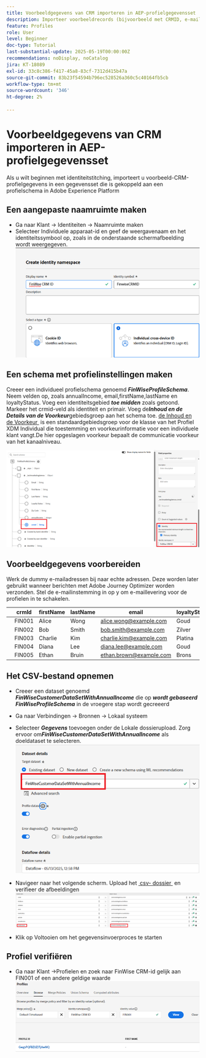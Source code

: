 ```yaml
---
title: Voorbeeldgegevens van CRM importeren in AEP-profielgegevensset
description: Importeer voorbeeldrecords (bijvoorbeeld met CRMID, e-mail, inkomsten, postcode) om te controleren of AEP deze profielen correct kan koppelen aan anonieme webbezoekers op basis van gedeelde id's, zoals ECID.
feature: Profiles
role: User
level: Beginner
doc-type: Tutorial
last-substantial-update: 2025-05-19T00:00:00Z
recommendations: noDisplay, noCatalog
jira: KT-18089
exl-id: 33c8c386-f417-45a8-83cf-7312d415b47a
source-git-commit: 83b23f54594b796ec528526a360c5c40164fb5cb
workflow-type: tm+mt
source-wordcount: '346'
ht-degree: 2%

---
```


# Voorbeeldgegevens van CRM importeren in AEP-profielgegevensset

Als u wilt beginnen met identiteitstitching, importeert u voorbeeld-CRM-profielgegevens in een gegevensset die is gekoppeld aan een profielschema in Adobe Experience Platform

## Een aangepaste naamruimte maken

* Ga naar Klant -> Identiteiten -> Naamruimte maken
* Selecteer Individuele apparaat-id en geef de weergavenaam en het identiteitssymbool op, zoals in de onderstaande schermafbeelding wordt weergegeven.
  ![&#x200B; douane-namespace &#x200B;](assets/custom-namespace.png)

## Een schema met profielinstellingen maken

Creeer een individueel profielschema genoemd **_FinWiseProfileSchema_**. Neem velden op, zoals annualIncome, email,firstName,lastName en loyaltyStatus.
Voeg een identiteitsgebied **_toe midden_** zoals getoond. Markeer het crmid-veld als identiteit en primair.
Voeg de _&#x200B;**Inhoud en de Details van de Voorkeur**&#x200B;_ gebiedsgroep aan het schema toe. [&#x200B; de Inhoud en de Voorkeur &#x200B;](https://experienceleague.adobe.com/en/docs/experience-platform/xdm/field-groups/profile/consents) is een standaardgebiedsgroep voor de klasse van het Profiel XDM Individual die toestemming en voorkeurinformatie voor een individuele klant vangt.De hier opgeslagen voorkeur bepaalt de communicatie voorkeur van het kanaalniveau.


![&#x200B; profiel-schema &#x200B;](assets/finwise-profile-schema.png)

## Voorbeeldgegevens voorbereiden

Werk de dummy e-mailadressen bij naar echte adressen. Deze worden later gebruikt wanneer berichten met Adobe Journey Optimizer worden verzonden. Stel de e-mailinstemming in op y om e-maillevering voor de profielen in te schakelen.

|   | crmId | firstName | lastName | email | loyaltyStatus | zipCode | jaarinkomen | emailConsent |
|---|--------|-----------|----------|-------------------------|---------------|---------|--------------|--------------|
|   | FIN001 | Alice | Wong | alice.wong@example.com | Goud | 92128 | 120000 | y |
|   | FIN002 | Bob | Smith | bob.smith@example.com | Zilver | 92126 | 85000 | y |
|   | FIN003 | Charlie | Kim | charlie.kim@example.com | Platina | 60614 | 175000 | y |
|   | FIN004 | Diana | Lee | diana.lee@example.com | Goud | 30303 | 98000 | y |
|   | FIN005 | Ethan | Bruin | ethan.brown@example.com | Brons | 75201 | 60000 | y |

## Het CSV-bestand opnemen

* Creeer een dataset genoemd **_FinWiseCustomerDataSetWithAnnualIncome_** die op **_wordt gebaseerd FinWiseProfileSchema_** in de vroegere stap wordt gecreeerd

* Ga naar Verbindingen -> Bronnen -> Lokaal systeem
* Selecteer **_Gegevens_** toevoegen onder de Lokale dossierupload. Zorg ervoor om _&#x200B;**FinWiseCustomerDataSetWithAnnualIncome**&#x200B;_ als doeldataset te selecteren.
  ![&#x200B; ingest-csv &#x200B;](assets/ingest-csv-into-dataset.png)
* Navigeer naar het volgende scherm. Upload het [&#x200B; csv- dossier &#x200B;](assets/finwise_profiles.csv) en verifieer de afbeeldingen
  ![&#x200B; afbeeldingen &#x200B;](assets/mappings.png)

* Klik op Voltooien om het gegevensinvoerproces te starten

## Profiel verifiëren

* Ga naar Klant ->Profielen en zoek naar FinWise CRM-id gelijk aan FIN001 of een andere geldige waarde
  ![&#x200B; verifieer-profiel &#x200B;](assets/verify-profiles.png)
